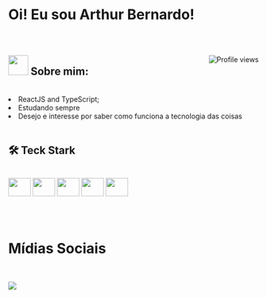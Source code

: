 <h1> Oi! Eu sou Arthur Bernardo! </h1>

<br>

<div>

  <img src="https://komarev.com/ghpvc/?username=arthurbernardomorferreira&color=yellow" alt="Profile views" align="right" />

  <h2> <img src="https://user-images.githubusercontent.com/94569572/212257400-a1de5bbf-f9ba-4260-bbed-4791f3c27682.png" width="40px"> Sobre mim: </h2>
  
  <br>
  
  <li> ReactJS and TypeScript; </li>
  <li> Estudando sempre </li>
  <li> Desejo e interesse por saber como funciona a tecnologia das coisas </li>
  
  <br>

</div>

<div>
  
  <h2> 🛠️ Teck Stark </h2>
 
<br>
   
  <img height="37em" width=45 src="https://cdn.jsdelivr.net/gh/devicons/devicon/icons/html5/html5-original.svg" />
  <img height="37em" width=45 src="https://cdn.jsdelivr.net/gh/devicons/devicon/icons/css3/css3-original.svg" />
  <img height="37em" width=45 src="https://cdn.jsdelivr.net/gh/devicons/devicon/icons/javascript/javascript-original.svg" />
  <img height="37em" width=45 src="https://cdn.jsdelivr.net/gh/devicons/devicon/icons/typescript/typescript-plain.svg" />
  <img height="37em" width=45 src="https://cdn.jsdelivr.net/gh/devicons/devicon/icons/react/react-original.svg" />
  
</div>

##

<br>

<div>
  
  <h1> Mídias Sociais </h1>
  
  <br>

  <a href="https://www.linkedin.com/in/arthur-bernardo-moreira-ferreira-36b1201a8/" target="_blank"> <img src="https://img.shields.io/badge/LinkedIn-0077B5?style=for-the-badge&logo=linkedin&logoColor=white" target="_blank"></a>
  
</div>

